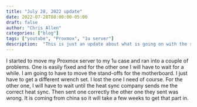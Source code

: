 ```yaml
---
title: "July 28, 2022 update" 
date: 2022-07-28T08:00:00-05:00
draft: false
author: "Chris Allen"
categories: ["blog"]
tags: ["youtube", "Proxmox", "1u server"]
description:  "This is just an update about what is going on with the server. "
---
```

I started to move my Proxmox server to my 1u case and ran into a couple of problems.  One is easily fixed and for the other one I will have to wait for a while.   I am going to have to move the stand-offs for the motherboard. I just have to get a different wrench set.  I lost the one I need of course. For the other one, I will have to wait until the heat sync company sends me the correct heat sync.  Then sent one correctly the other one they sent was wrong.  It is coming from china so it will take a few weeks to get that part in.
